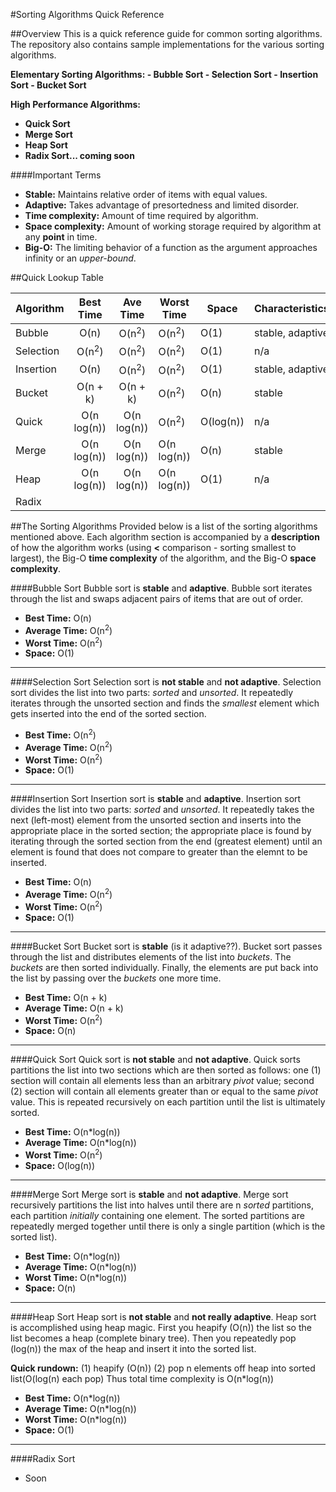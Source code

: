 #Sorting Algorithms Quick Reference

##Overview
This is a quick reference guide for common sorting algorithms. The repository also contains sample implementations for the various sorting algorithms.

<strong>
Elementary Sorting Algorithms:
- Bubble Sort
- Selection Sort
- Insertion Sort
- Bucket Sort

High Performance Algorithms:
- Quick Sort
- Merge Sort
- Heap Sort
- Radix Sort... coming soon
</strong>

####Important Terms
- **Stable:** Maintains relative order of items with equal values.
- **Adaptive:** Takes advantage of presortedness and limited disorder.
- **Time complexity:** Amount of time required by algorithm.
- **Space complexity:** Amount of working storage required by algorithm at any **point** in time.
- **Big-O:** The limiting behavior of a function as the argument approaches infinity or an *upper-bound*.

##Quick Lookup Table

| Algorithm  |     Best Time    |     Ave Time     | Worst Time       | Space     | Characteristics  |
|------------|:----------------:|:----------------:|------------------|-----------|------------------|
| Bubble     |       O(n)       | O(n<sup>2</sup>) | O(n<sup>2</sup>) |    O(1)   | stable, adaptive |
| Selection  | O(n<sup>2</sup>) | O(n<sup>2</sup>) | O(n<sup>2</sup>) |    O(1)   |        n/a       |
| Insertion  |       O(n)       | O(n<sup>2</sup>) | O(n<sup>2</sup>) |    O(1)   | stable, adaptive |
| Bucket     |     O(n + k)     |     O(n + k)     | O(n<sup>2</sup>) |    O(n)   |      stable      |
| Quick      |    O(n log(n))   |    O(n log(n))   | O(n<sup>2</sup>) | O(log(n)) |        n/a       |
| Merge      |    O(n log(n))   |    O(n log(n))   |    O(n log(n))   |    O(n)   |      stable      |
| Heap       |    O(n log(n))   |    O(n log(n))   |    O(n log(n))   |    O(1)   |        n/a       |
| Radix      |                  |                  |                  |           |                  |


##The Sorting Algorithms
Provided below is a list of the sorting algorithms mentioned above. Each algorithm section is accompanied by a **description** of how the algorithm works (using **<** comparison - sorting smallest to largest), the Big-O **time complexity** of the algorithm, and the Big-O **space complexity**.


####Bubble Sort
 Bubble sort is **stable** and **adaptive**. Bubble sort iterates through the list and swaps adjacent pairs of items that are out of order.
- **Best Time:** O(n)
- **Average Time:** O(n<sup>2</sup>)
- **Worst Time:** O(n<sup>2</sup>)
- **Space:** O(1)

---

####Selection Sort
Selection sort is **not stable** and **not adaptive**. Selection sort divides the list into two parts: *sorted* and *unsorted*. It repeatedly iterates through the unsorted section and finds the *smallest* element which gets inserted into the end of the sorted section. 
- **Best Time:** O(n<sup>2</sup>)
- **Average Time:** O(n<sup>2</sup>)
- **Worst Time:** O(n<sup>2</sup>)
- **Space:** O(1)

---

####Insertion Sort
Insertion sort is **stable** and **adaptive**. Insertion sort divides the list into two parts: *sorted* and *unsorted*. It repeatedly takes the next (left-most) element from the unsorted section and inserts into the appropriate place in the sorted section; the appropriate place is found by iterating through the sorted section from the end (greatest element) until an element is found that does not compare to greater than the elemnt to be inserted.
- **Best Time:** O(n)
- **Average Time:** O(n<sup>2</sup>)
- **Worst Time:** O(n<sup>2</sup>)
- **Space:** O(1)

---

####Bucket Sort
Bucket sort is **stable** (is it adaptive??). Bucket sort passes through the list and distributes elements of the list into *buckets*. The *buckets* are then sorted individually. Finally, the elements are put back into the list by passing over the *buckets* one more time.
- **Best Time:** O(n + k)
- **Average Time:** O(n + k)
- **Worst Time:** O(n<sup>2</sup>)
- **Space:** O(n)

---

####Quick Sort
Quick sort is **not stable** and **not adaptive**. Quick sorts partitions the list into two sections which are then sorted as follows: one (1) section will contain all elements less than an arbitrary *pivot* value; second (2) section will contain all elements greater than or equal to the same *pivot* value. This is repeated recursively on each partition until the list is ultimately sorted.
- **Best Time:** O(n\*log(n))
- **Average Time:** O(n\*log(n))
- **Worst Time:** O(n<sup>2</sup>)
- **Space:** O(log(n))

---

####Merge Sort
Merge sort is **stable** and **not adaptive**. Merge sort recursively partitions the list into halves until there are n *sorted* partitions, each partition *initially* containing one element. The sorted partitions are repeatedly merged together until there is only a single partition (which is the sorted list).
- **Best Time:** O(n\*log(n))
- **Average Time:** O(n\*log(n))
- **Worst Time:** O(n\*log(n))
- **Space:** O(n)

---

####Heap Sort
Heap sort is **not stable** and **not really adaptive**. Heap sort is accomplished using heap magic. First you heapify (O(n)) the list so the list becomes a heap (complete binary tree). Then you repeatedly pop (log(n)) the max of the heap and insert it into the sorted list.

**Quick rundown:**
(1) heapify (O(n))
(2) pop n elements off heap into sorted list(O(log(n) each pop)
Thus total time complexity is O(n\*log(n))
- **Best Time:** O(n\*log(n))
- **Average Time:** O(n\*log(n))
- **Worst Time:** O(n\*log(n))
- **Space:** O(1)

---

####Radix Sort
 - Soon
